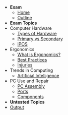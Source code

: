 - **Exam**
  - [Home](./README.md)
  - [Outline](./outline.md)
- **Exam Topics**
- Computer Hardware
  - [Types of Hardware](./topics/computer_hardware/types.md)
  - [Primary vs Secondary](./topics/computer_hardware/pvs.md)
  - [IPOS](topics/computer_hardware/ipos.md)
- Ergonomics
  - [What is Ergonomics?](topics/ergonomics/what.md)
  - [Best Practices](topics/ergonomics/bestpractices.md)
  - [Injuries](topics/ergonomics/injuries.md)
- Trends in Computing
  - [Artificial Intelligence](topics/trends/ai.md)
- PC Use and Repair
  - [PC Assembly](topics/pc_use_and_repair/pc_assembly.md)
  - [Ports](topics/pc_use_and_repair/ports.md)
  - [Components](topics/pc_use_and_repair/components.md)
- **Untested Topics**
- [Output](topics/computer_hardware/output.md)